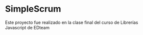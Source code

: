 # SimpleScrum

Este proyecto fue realizado en la clase final del curso de Librerías Javascript de EDteam